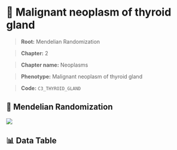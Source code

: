 # 🧪 Malignant neoplasm of thyroid gland

> **Root:** Mendelian Randomization

> **Chapter:** 2  

> **Chapter name:** Neoplasms

> **Phenotype:** Malignant neoplasm of thyroid gland  

> **Code:** `C3_THYROID_GLAND`

## 🧬 Mendelian Randomization  

<img src="/MR/Figures/Forward/C3_THYROID_GLAND.png"/>

## 📊 Data Table

<CsvTableMRF src="/MR_Data/Forward/C3_THYROID_GLAND.csv"/>
